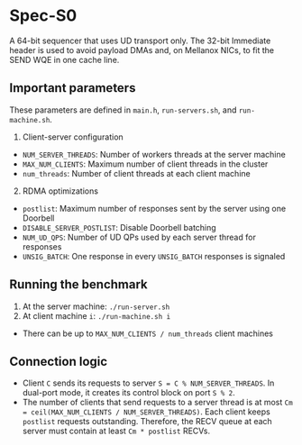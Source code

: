 # Spec-S0
A 64-bit sequencer that uses UD transport only. The 32-bit Immediate header is
used to avoid payload DMAs and, on Mellanox NICs, to fit the SEND WQE in one
cache line.

## Important parameters
These parameters are defined in `main.h`, `run-servers.sh`, and `run-machine.sh`.

1. Client-server configuration
  * `NUM_SERVER_THREADS`: Number of workers threads at the server machine
  * `MAX_NUM_CLIENTS`: Maximum number of client threads in the cluster
  * `num_threads`: Number of client threads at each client machine
2. RDMA optimizations
  * `postlist`: Maximum number of responses sent by the server using one Doorbell
  * `DISABLE_SERVER_POSTLIST`: Disable Doorbell batching
  * `NUM_UD_QPS`: Number of UD QPs used by each server thread for responses
  * `UNSIG_BATCH`: One response in every `UNSIG_BATCH` responses is signaled

## Running the benchmark

1. At the server machine: `./run-server.sh`
2. At client machine `i`: `./run-machine.sh i`
  * There can be up to `MAX_NUM_CLIENTS / num_threads` client machines

## Connection logic
 * Client `C` sends its requests to server `S = C % NUM_SERVER_THREADS`. In
   dual-port mode, it creates its control block on port `S % 2`.
 * The number of clients that send requests to a server thread is at most
   `Cm = ceil(MAX_NUM_CLIENTS / NUM_SERVER_THREADS)`. Each client keeps
   `postlist` requests outstanding. Therefore, the RECV queue at each server
   must contain at least `Cm * postlist` RECVs.
